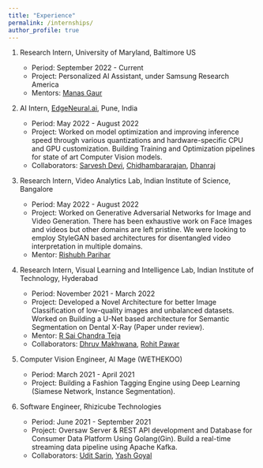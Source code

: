 ```yaml
---
title: "Experience"
permalink: /internships/
author_profile: true
---
```


1. Research Intern, University of Maryland, Baltimore US
    * Period: September 2022 - Current
    * Project: Personalized AI Assistant, under Samsung Research America
    * Mentors: [Manas Gaur](https://manasgaur.github.io/)

2. AI Intern, [EdgeNeural.ai](https://edgeneural.ai/), Pune, India
    * Period: May 2022 - August 2022
    * Project: Worked on model optimization and improving inference speed through various quantizations and hardware-specific CPU and GPU customization.
    Building Training and Optimization pipelines for state of art Computer Vision models.
    * Collaborators: [Sarvesh Devi](https://www.linkedin.com/in/sarveshdevi/), [Chidhambararajan](https://www.linkedin.com/in/chidha1434/), 
    [Dhanraj](https://www.linkedin.com/in/dhanraj-katkar-24357b14b/)

3. Research Intern, Video Analytics Lab, Indian Institute of Science, Bangalore
    * Period: May 2022 - August 2022
    * Project: Worked on Generative Adversarial Networks for Image and Video Generation. There has been exhaustive work on Face Images and videos but other domains are left pristine. We were looking to employ StyleGAN based architectures for disentangled video interpretation in multiple domains.
    * Mentor: [Rishubh Parihar](https://www.linkedin.com/in/rishubh-parihar/)

4. Research Intern, Visual Learning and Intelligence Lab, Indian Institute of Technology, Hyderabad
    * Period: November 2021 - March 2022
    * Project: Developed a Novel Architecture for better Image Classification of low-quality images and unbalanced datasets. Worked on Building a U-Net based architecture for Semantic Segmentation on Dental X-Ray (Paper under review).
    * Mentor: 
    [R Sai Chandra Teja](https://scholar.google.com/citations?user=gVSXe1IAAAAJ&hl=en)
    * Collaborators: 
    [Dhruv Makhwana](https://scholar.google.com/citations?user=enWWINgAAAAJ&hl=en), 
    [Rohit Pawar](https://www.linkedin.com/in/rohit-pawar-a9992a1b4/)
4. Computer Vision Engineer, AI Mage (WETHEKOO)
    * Period: March 2021 - April 2021
    * Project: Building a Fashion Tagging Engine using Deep Learning (Siamese Network, Instance Segmentation).
    <!-- * Mentor: 
    [R Sai Chandra Teja](https://scholar.google.com/citations?user=gVSXe1IAAAAJ&hl=en)
    * Collaborators: 
    [Dhruv Makhwana](https://scholar.google.com/citations?user=enWWINgAAAAJ&hl=en), 
    [Rohit Pawar](https://www.linkedin.com/in/rohit-pawar-a9992a1b4/)  -->
5. Software Engineer, Rhizicube Technologies
    * Period: June 2021 - September 2021
    * Project: Oversaw Server & REST API development and Database for Consumer Data Platform Using Golang(Gin). Build a real-time streaming data pipeline using Apache Kafka.
    * Collaborators: [Udit Sarin](https://www.linkedin.com/in/uditsarin/),
    [Yash Goyal](https://www.linkedin.com/in/yashgoyal07/)